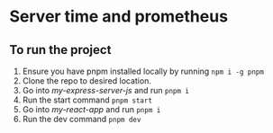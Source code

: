 # Server time and prometheus

## To run the project

1. Ensure you have pnpm installed locally by running ```npm i -g pnpm```
2. Clone the repo to desired location.
3. Go into *my-express-server-js* and run `pnpm i`
4. Run the start command `pnpm start`
5. Go into *my-react-app* and run `pnpm i`
6. Run the dev command `pnpm dev`
